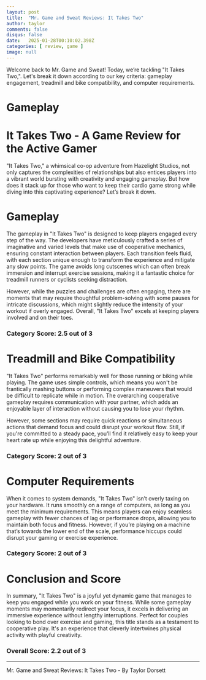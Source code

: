 ```yaml
---
layout: post
title:  "Mr. Game and Sweat Reviews: It Takes Two"
author: taylor
comments: false
disqus: false
date:   2025-01-28T00:10:02.398Z
categories: [ review, game ]
image: null
---
```


Welcome back to Mr. Game and Sweat! Today, we’re tackling "It Takes Two,". Let's break it down according to our key criteria: gameplay engagement, treadmill and bike compatibility, and computer requirements.

# Gameplay

# It Takes Two - A Game Review for the Active Gamer

"It Takes Two," a whimsical co-op adventure from Hazelight Studios, not only captures the complexities of relationships but also entices players into a vibrant world bursting with creativity and engaging gameplay. But how does it stack up for those who want to keep their cardio game strong while diving into this captivating experience? Let’s break it down.

# Gameplay

The gameplay in "It Takes Two" is designed to keep players engaged every step of the way. The developers have meticulously crafted a series of imaginative and varied levels that make use of cooperative mechanics, ensuring constant interaction between players. Each transition feels fluid, with each section unique enough to transform the experience and mitigate any slow points. The game avoids long cutscenes which can often break immersion and interrupt exercise sessions, making it a fantastic choice for treadmill runners or cyclists seeking distraction.

However, while the puzzles and challenges are often engaging, there are moments that may require thoughtful problem-solving with some pauses for intricate discussions, which might slightly reduce the intensity of your workout if overly engaged. Overall, "It Takes Two" excels at keeping players involved and on their toes.

### Category Score: 2.5 out of 3

# Treadmill and Bike Compatibility

"It Takes Two" performs remarkably well for those running or biking while playing. The game uses simple controls, which means you won't be frantically mashing buttons or performing complex maneuvers that would be difficult to replicate while in motion. The overarching cooperative gameplay requires communication with your partner, which adds an enjoyable layer of interaction without causing you to lose your rhythm.

However, some sections may require quick reactions or simultaneous actions that demand focus and could disrupt your workout flow. Still, if you're committed to a steady pace, you’ll find it relatively easy to keep your heart rate up while enjoying this delightful adventure.

### Category Score: 2 out of 3

# Computer Requirements

When it comes to system demands, "It Takes Two" isn’t overly taxing on your hardware. It runs smoothly on a range of computers, as long as you meet the minimum requirements. This means players can enjoy seamless gameplay with fewer chances of lag or performance drops, allowing you to maintain both focus and fitness. However, if you’re playing on a machine that’s towards the lower end of the scale, performance hiccups could disrupt your gaming or exercise experience.

### Category Score: 2 out of 3

# Conclusion and Score

In summary, "It Takes Two" is a joyful yet dynamic game that manages to keep you engaged while you work on your fitness. While some gameplay moments may momentarily redirect your focus, it excels in delivering an immersive experience without lengthy interruptions. Perfect for couples looking to bond over exercise and gaming, this title stands as a testament to cooperative play. It's an experience that cleverly intertwines physical activity with playful creativity.

### Overall Score: 2.2 out of 3

---

Mr. Game and Sweat Reviews: It Takes Two - By Taylor Dorsett
